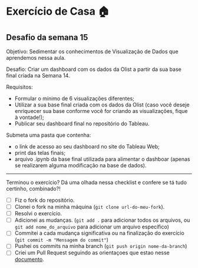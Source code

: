# Exercício de Casa 🏠 

## Desafio da semana 15

Objetivo: Sedimentar os conhecimentos de Visualização de Dados que aprendemos nessa aula. 

Desafio: Criar um dashboard com os dados da Olist a partir da sua base final criada na Semana 14.

Requisitos: 
- Formular o mínimo de 6 visualizações diferentes;
- Utilizar a sua base final criada com os dados da Olist (caso você deseje enriquecer sua base conforme você for criando as visualizações, fique à vontade!);  
- Publicar seu dashboard final no repositório do Tableau. 


Submeta uma pasta que contenha: 
- o link de acesso ao seu dashboard no site do Tableau Web;
- print das telas finais;
- arquivo .ipynb da base final utilizada para alimentar o dashboar (apenas se realizarem alguma modificação na base de dados).
---

Terminou o exercício? Dá uma olhada nessa checklist e confere se tá tudo certinho, combinado?!

- [ ] Fiz o fork do repositório.
- [ ] Clonei o fork na minha máquina (`git clone url-do-meu-fork`).
- [ ] Resolvi o exercício.
- [ ] Adicionei as mudanças. (`git add .` para adicionar todos os arquivos, ou `git add nome_do_arquivo` para adicionar um arquivo específico)
- [ ] Commitei a cada mudança significativa ou na finalização do exercício (`git commit -m "Mensagem do commit"`)
- [ ] Pushei os commits na minha branch (`git push origin nome-da-branch`)
- [ ] Criei um Pull Request seguindo as orientaçoes que estao nesse [documento](https://github.com/mflilian/repo-example/blob/main/exercicios/para-casa/instrucoes-pull-request.md).
